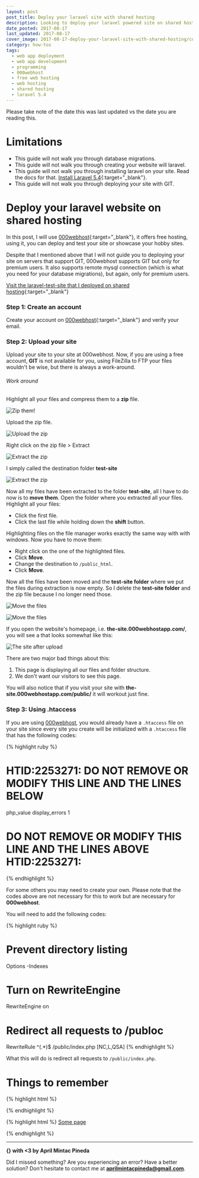 ```yaml
---
layout: post
post_title: Deploy your laravel site with shared hosting
description: Looking to deploy your laravel powered site on shared hosting? This guide will help you out with that.
date_posted: 2017-08-17
last_updated: 2017-08-17
cover_image: 2017-08-17-deploy-your-laravel-site-with-shared-hosting/cover_image.jpg
category: how-tos
tags:
  - web app deployment
  - web app development
  - programming
  - 000webhost
  - free web hosting
  - web hosting
  - shared hosting
  - laravel 5.4
---
```


Please take note of the date this was last updated vs the date you are reading this.

# Limitations

- This guide will not walk you through database migrations.
- This guide will not walk you through creating your website will laravel.
- This guide will not walk you through installing laravel on your site. Read the docs for that. [Install Laravel 5.4](https://laravel.com/docs/5.4/installation){:target="_blank"}.
- This guide will not walk you through deploying your site with GIT.

# Deploy your laravel website on shared hosting

In this post, I will use [000webhost](https://www.000webhost.com/996779.html){:target="_blank"}, it offers free hosting, using it, you can deploy and test your site or showcase your hobby sites.

Despite that I mentioned above that I will not guide you to deploying your site on servers that support GIT, 000webhost supports GIT but only for premium users. It also supports remote mysql connection (which is what you need for your database migrations), but again, only for premium users.

[Visit the laravel-test-site that I deployed on shared hosting](http://laravel-test-site.000webhostapp.com/){:target="_blank"}

### Step 1: Create an account

Create your account on [000webhost](https://www.000webhost.com/996779.html){:target="_blank"} and verify your email.

### Step 2: Upload your site

Upload your site to your site at 000webhost. Now, if you are using a free account, **GIT** is not available for you, using FileZilla to FTP your files wouldn't be wise, but there is always a work-around.

###### Work around

Highlight all your files and compress them to a **zip** file.

![Zip them!](/blog/public/post-resources/2017-08-17-deploy-your-laravel-site-with-shared-hosting/zip-them.png)

Upload the zip file.

![Upload the zip](/blog/public/post-resources/2017-08-17-deploy-your-laravel-site-with-shared-hosting/upload-the-zip.png)

Right click on the zip file > Extract

![Extract the zip](/blog/public/post-resources/2017-08-17-deploy-your-laravel-site-with-shared-hosting/extract-the-zip.png)

I simply called the destination folder **test-site**

![Extract the zip](/blog/public/post-resources/2017-08-17-deploy-your-laravel-site-with-shared-hosting/extract-the-zip-1.png)

Now all my files have been extracted to the folder **test-site**, all I have to do now is to **move them**. Open the folder where you extracted all your files. Highlight all your files:

- Click the first file.
- Click the last file while holding down the **shift** button.

Highlighting files on the file manager works exactly the same way with with windows. Now you have to move them:

- Right click on the one of the highlighted files.
- Click **Move**.
- Change the destination to `/public_html`.
- Click **Move**.

Now all the files have been moved and the **test-site folder** where we put the files during extraction is now empty. So I delete the **test-site folder** and the zip file because I no longer need those.

![Move the files](/blog/public/post-resources/2017-08-17-deploy-your-laravel-site-with-shared-hosting/move-the-files.png)

![Move the files](/blog/public/post-resources/2017-08-17-deploy-your-laravel-site-with-shared-hosting/move-the-files-1.png)

If you open the website's homepage, i.e. **the-site.000webhostapp.com/**, you will see a that looks somewhat like this:

![The site after upload](/blog/public/post-resources/2017-08-17-deploy-your-laravel-site-with-shared-hosting/the-site-after-upload.png)

There are two major bad things about this:

1. This page is displaying all our files and folder structure.
2. We don't want our visitors to see this page.

You will also notice that if you visit your site with **the-site.000webhostapp.com/public/** it will workout just fine.

### Step 3: Using .htaccess

If you are using [000webhost](https://www.000webhost.com/996779.html), you would already have a `.htaccess` file on your site since every site you create will be initialized with a `.htaccess` file that has the following codes:

{% highlight ruby %}
# HTID:2253271: DO NOT REMOVE OR MODIFY THIS LINE AND THE LINES BELOW
php_value display_errors 1
# DO NOT REMOVE OR MODIFY THIS LINE AND THE LINES ABOVE HTID:2253271:
{% endhighlight %}

For some others you may need to create your own. Please note that the codes above are not necessary for this to work but are necessary for **000webhost**.

You will need to add the following codes:

{% highlight ruby %}
# Prevent directory listing
Options -Indexes

# Turn on RewriteEngine
RewriteEngine on
# Redirect all requests to /publoc
RewriteRule ^(.*)$ /public/index.php [NC,L,QSA]
{% endhighlight %}

What this will do is redirect all requests to `/public/index.php`.

# Things to remember

{% highlight html %}
<link rel="stylesheet" type="text/css" href="/path/to/some/file.ext">
<!-- should be changed to -->
<link rel="stylesheet" type="text/css" href="/public/path/to/some/file.ext">
{% endhighlight %}

{% highlight html %}
<a href="/some-page">Some page</a>
<!-- should be changed to -->
<link rel="stylesheet" type="text/css" href="/public/some-page">
{% endhighlight %}

* * *

**{} with <3 by April Mintac Pineda**

Did I missed something? Are you experiencing an error? Have a better solution? Don't hesitate to contact me at **aprilmintacpineda@gmail.com**.
